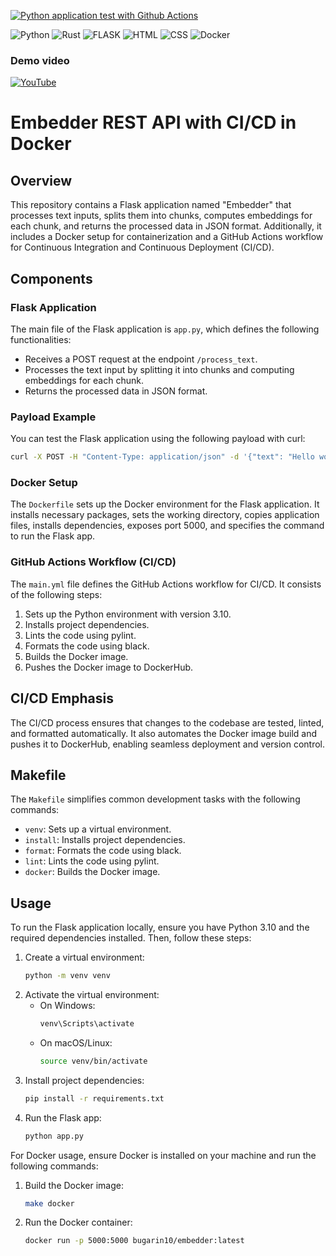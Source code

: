 [![Python application test with Github Actions](https://github.com/bugarin10/CI_CD_webmicroservice_with_docker/actions/workflows/main.yml/badge.svg)](https://github.com/bugarin10/CI_CD_webmicroservice_with_docker/actions/workflows/main.yml)


![Python](https://img.shields.io/badge/python-3670A0?style=for-the-badge&logo=python&logoColor=ffdd54)
![Rust](https://img.shields.io/badge/rust-%23000000.svg?style=for-the-badge&logo=rust&logoColor=white)
![FLASK](https://img.shields.io/badge/Flask-000000?style=for-the-badge&logo=flask&logoColor=white)
![HTML](https://img.shields.io/badge/HTML5-E34F26?style=for-the-badge&logo=html5&logoColor=white)
![CSS](https://img.shields.io/badge/CSS-239120?&style=for-the-badge&logo=css3&logoColor=white)
![Docker](https://img.shields.io/badge/docker-%230db7ed.svg?style=for-the-badge&logo=docker&logoColor=white)


### Demo video
<div align="left">
 
[![YouTube](https://img.shields.io/badge/YouTube-%23FF0000.svg?style=for-the-badge&logo=YouTube&logoColor=white)](https://youtu.be/o3QvoM0nwfQ)

</div>

# Embedder REST API with CI/CD in Docker

## Overview

This repository contains a Flask application named "Embedder" that processes text inputs, splits them into chunks, computes embeddings for each chunk, and returns the processed data in JSON format. Additionally, it includes a Docker setup for containerization and a GitHub Actions workflow for Continuous Integration and Continuous Deployment (CI/CD).

## Components

### Flask Application

The main file of the Flask application is `app.py`, which defines the following functionalities:

- Receives a POST request at the endpoint `/process_text`.
- Processes the text input by splitting it into chunks and computing embeddings for each chunk.
- Returns the processed data in JSON format.

### Payload Example

You can test the Flask application using the following payload with curl:

```bash
curl -X POST -H "Content-Type: application/json" -d '{"text": "Hello world!"}' http://127.0.0.1:5000/process_text
```

### Docker Setup

The `Dockerfile` sets up the Docker environment for the Flask application. It installs necessary packages, sets the working directory, copies application files, installs dependencies, exposes port 5000, and specifies the command to run the Flask app.

### GitHub Actions Workflow (CI/CD)

The `main.yml` file defines the GitHub Actions workflow for CI/CD. It consists of the following steps:

1. Sets up the Python environment with version 3.10.
2. Installs project dependencies.
3. Lints the code using pylint.
4. Formats the code using black.
5. Builds the Docker image.
6. Pushes the Docker image to DockerHub.

## CI/CD Emphasis

The CI/CD process ensures that changes to the codebase are tested, linted, and formatted automatically. It also automates the Docker image build and pushes it to DockerHub, enabling seamless deployment and version control.

## Makefile

The `Makefile` simplifies common development tasks with the following commands:

- `venv`: Sets up a virtual environment.
- `install`: Installs project dependencies.
- `format`: Formats the code using black.
- `lint`: Lints the code using pylint.
- `docker`: Builds the Docker image.

## Usage

To run the Flask application locally, ensure you have Python 3.10 and the required dependencies installed. Then, follow these steps:

1. Create a virtual environment:
   ```bash
   python -m venv venv
   ```
2. Activate the virtual environment:
   - On Windows:
     ```bash
     venv\Scripts\activate
     ```
   - On macOS/Linux:
     ```bash
     source venv/bin/activate
     ```
3. Install project dependencies:
   ```bash
   pip install -r requirements.txt
   ```
4. Run the Flask app:
   ```bash
   python app.py
   ```

For Docker usage, ensure Docker is installed on your machine and run the following commands:

1. Build the Docker image:
   ```bash
   make docker
   ```
2. Run the Docker container:
   ```bash
   docker run -p 5000:5000 bugarin10/embedder:latest
   ```
